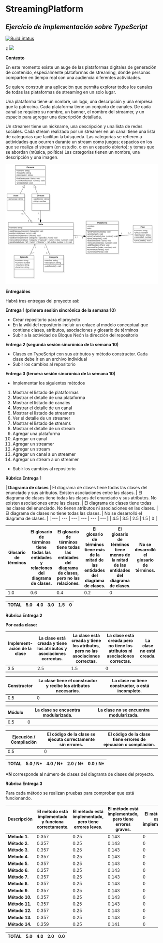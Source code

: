 # StreamingPlatform
## _Ejercicio de implementación sobre TypeScript_

[![Build Status](https://travis-ci.org/joemccann/dillinger.svg?branch=master)](https://travis-ci.org/joemccann/dillinger)

z ![](RackMultipart20230523-1-c9lx73_html_aee28f194663e231.png)

**Contexto**

En este momento existe un auge de las plataformas digitales de generación de contenido, especialmente plataformas de streaming, donde personas comparten en tiempo real con una audiencia diferentes actividades.

Se quiere construir una aplicación que permita explorar todos los canales de todas las plataformas de streaming en un solo lugar.

Una plataforma tiene un nombre, un logo, una descripción y una empresa que la patrocina. Cada plataforma tiene un conjunto de canales. De cada canal se requiere su nombre, un banner, el nombre del streamer, y un espacio para agregar una descripción detallada.

Un streamer tiene un nickname, una descripción y una lista de redes sociales. Cada stream realizado por un streamer en un canal tiene una lista de categorías que facilitan la búsqueda. Las categorías se refieren a actividades que ocurren durante un stream como juegos; espacios en los que se realiza el stream (en estudio. o en un espacio abierto); y temas que se abordan (música, política) Las categorías tienen un nombre, una descripción y una imagen.

<p align="center">
  <img src="https://raw.githubusercontent.com/miguelanruiz/MovieTheatre/master/UML.png" alt="Diagrama construido"/>
</p>

**Entregables**

Habrá tres entregas del proyecto así:

**Entrega 1 (primera sesión sincrónica de la semana 10)**

- Crear repositorio para el proyecto
- En la wiki del repositorio incluir un enlace al modelo conceptual que contiene clases, atributos, asociaciones y glosario de términos
- Subir a la actividad de Bloque Neón la dirección del repositorio

**Entrega 2 (segunda sesión sincrónica de la semana 10)**

- Clases en TypeScript con sus atributos y método constructor. Cada clase debe ir en un archivo individual
- Subir los cambios al repositorio

**Entrega 3 (tercera sesión sincrónica de la semana 10)**

- Implementar los siguientes métodos

1. Mostrar el listado de plataformas
2. Mostrar el detalle de una plataforma
3. Mostrar el listado de canales
4. Mostrar el detalle de un canal
5. Mostrar el listado de streamers
6. Ver el detalle de un streamer
7. Mostrar el listado de streams
8. Mostrar el detalle de un stream
9. Agregar una plataforma
10. Agregar un canal
11. Agregar un streamer
12. Agregar un stream
13. Agregar un canal a un streamer
14. Agregar un stream a un streamer

- Subir los cambios al repositorio

**Rúbrica Entrega 1**

| **Diagrama de clases** | El diagrama de clases tiene todas las clases del enunciado y sus atributos.
Existen asociaciones entre las clases. | El diagrama de clases tiene todas las clases del enunciado y sus atributos.
No existen asociaciones entre las clases. | El diagrama de clases tiene todas las clases del enunciado.
No tienen atributos ni asociaciones en las clases. | El diagrama de clases no tiene todas las clases. | No se desarrolló el diagrama de clases. |
| --- | --- | --- | --- | --- | --- |
| 4.5 | 3.5 | 2.5 | 1.5 | 0 |

| **Glosario de términos** | El glosario de términos tiene todas las entidades y relaciones del diagrama de clases. | El glosario de términos tiene todas las entidades del diagrama de clases, pero no las relaciones. | El glosario de términos tiene más de la mitad de las entidades del diagrama de clases. | El glosario de términos tiene menos de la mitad de las entidades del diagrama de clases. | No se desarrolló el glosario de términos. |
| --- | --- | --- | --- | --- | --- |
| 1.0 | 0.6 | 0.4 | 0.2 | 0 |

| **TOTAL** | **5.0** | **4.0** | **3.0** | **1.5** | **0** |
| --- | --- | --- | --- | --- | --- |

**Rúbrica Entrega 2**

**Por cada clase:**

| **Implement-ación de la clase** | La clase está creada y tiene los atributos y asociaciones correctas. | La clase está creada y tiene los atributos, pero no las asociaciones correctas. | La clase está creada pero no tiene los atributos ni asociaciones correctas. | La clase no está creada. |
| --- | --- | --- | --- | --- |
| 3.5 | 2.5 | 1.5 | 0 |

| **Constructor** | La clase tiene el constructor y recibe los atributos necesarios. | La clase no tiene constructor, o está incompleto. |
| --- | --- | --- |
| 0.5 | 0 |

| **Módulo** | La clase se encuentra modularizada. | La clase no se encuentra modularizada. |
| --- | --- | --- |
| 0.5 | 0 |

| **Ejecución / Compilación** | El código de la clase se ejecuta correctamente sin errores. | El código de la clase tiene errores de ejecución o compilación. |
| --- | --- | --- |
| 0.5 | 0 |

| **TOTAL** | **5.0 / N\*** | **4.0 / N\*** | **2.0 / N\*** | **0.0 / N\*** |
| --- | --- | --- | --- | --- |

**\*N** corresponde al número de clases del diagrama de clases del proyecto.

**Rúbrica Entrega 3**

Para cada método se realizan pruebas para comprobar que está funcionando.

| **Descripción** | El método está implementado y funciona correctamente. | El método está implementado, pero tiene errores leves. | El método está implementado, pero tiene errores graves. | El método no está implementado. |
| --- | --- | --- | --- | --- |
| **Método 1.** | 0.357 | 0.25 | 0.143 | 0 |
| **Método 2.** | 0.357 | 0.25 | 0.143 | 0 |
| **Método 3.** | 0.357 | 0.25 | 0.143 | 0 |
| **Método 4.** | 0.357 | 0.25 | 0.143 | 0 |
| **Método 5.** | 0.357 | 0.25 | 0.143 | 0 |
| **Método 6.** | 0.357 | 0.25 | 0.143 | 0 |
| **Método 7.** | 0.357 | 0.25 | 0.143 | 0 |
| **Método 8.** | 0.357 | 0.25 | 0.143 | 0 |
| **Método 9.** | 0.357 | 0.25 | 0.143 | 0 |
| **Método 10.** | 0.357 | 0.25 | 0.143 | 0 |
| **Método 11.** | 0.357 | 0.25 | 0.143 | 0 |
| **Método 12.** | 0.357 | 0.25 | 0.143 | 0 |
| **Método 13.** | 0.357 | 0.25 | 0.143 | 0 |
| **Método 14.** | 0.359 | 0.25 | 0.141 | 0 |

| **TOTAL** | **5.0** | **4.0** | **2.0** | **0.0** |
| --- | --- | --- | --- | --- |